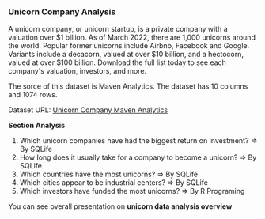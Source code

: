 ### Unicorn Company Analysis

A unicorn company, or unicorn startup, is a private company with a valuation over $1 billion. As of March 2022, there are 1,000 unicorns around the world. Popular former unicorns include Airbnb, Facebook and Google. Variants include a decacorn, valued at over $10 billion, and a hectocorn, valued at over $100 billion. Download the full list today to see each company's valuation, investors, and more.

The sorce of this dataset is Maven Analytics. The dataset has 10 columns and 1074 rows.

Dataset URL: [Unicorn Company Maven Analytics](https://www.mavenanalytics.io/data-playground?order=date_added%2Cdesc&pageSize=1000&search=unicorn/)

**Section Analysis**
1. Which unicorn companies have had the biggest return on investment?  => By SQLife
2. How long does it usually take for a company to become a unicorn?   => By SQLife
3. Which countries have the most unicorns?   => By SQLife
4. Which cities appear to be industrial centers? => By SQLife
5. Which investors have funded the most unicorns?  => By R Programing

You can see overall presentation on **unicorn data analysis overview**
